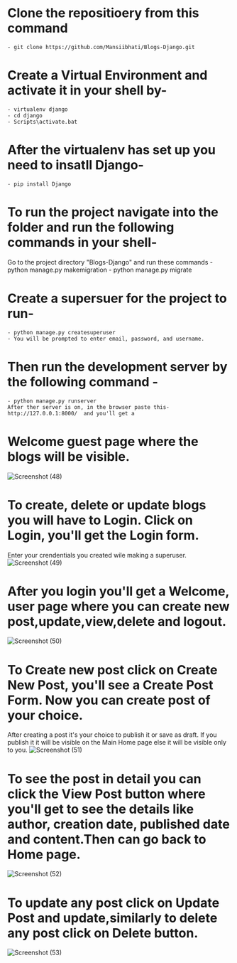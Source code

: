 # Clone the repositioery from this command 
    - git clone https://github.com/Mansiibhati/Blogs-Django.git

# Create a Virtual Environment and activate it in your shell by-
    - virtualenv django
    - cd django
    - Scripts\activate.bat
# After the virtualenv has set up you need to insatll Django-
    - pip install Django
# To run the project navigate into the folder and run the following commands in your shell-
Go to the project directory "Blogs-Django" and run these commands
    - python manage.py makemigration
    - python manage.py migrate
# Create a supersuer for the project to run-
    - python manage.py createsuperuser
    - You will be prompted to enter email, password, and username. 
# Then run the development server by the following command - 
    - python manage.py runserver
    After ther server is on, in the browser paste this- http://127.0.0.1:8000/  and you'll get a 

# Welcome guest page where the blogs will be visible.
![Screenshot (48)](https://github.com/Mansiibhati/Blogs-Django/assets/131988812/71b5c2bb-7b74-4bff-8c25-ea22650a5aec)

# To create, delete or update blogs you will have to Login. Click on Login, you'll get the Login form. 
Enter your crendentials you created wile making a superuser.
![Screenshot (49)](https://github.com/Mansiibhati/Blogs-Django/assets/131988812/f5ec6094-d9a4-40f6-ba85-440d56ad01eb)

# After you login you'll get a Welcome, user page where you can create new post,update,view,delete and logout.
![Screenshot (50)](https://github.com/Mansiibhati/Blogs-Django/assets/131988812/d5fd4938-a9ac-46cb-85da-d64e166e060f)
         
# To Create new post click on Create New Post, you'll see a Create Post Form. Now you can create post of your choice.
After creating a post it's your choice to publish it or save as draft. If you publish it it will be visible on the
Main Home page else it will be visible only to you.
![Screenshot (51)](https://github.com/Mansiibhati/Blogs-Django/assets/131988812/9501f7fd-b4cb-4d79-bc9e-b29bd2600163)
         
# To see the post in detail you can click the View Post button where you'll get to see the details like author, creation date, published date and content.Then can go back to Home page.
![Screenshot (52)](https://github.com/Mansiibhati/Blogs-Django/assets/131988812/d6f359e4-b4f4-4909-bce5-a52c89a5a395)
         
# To update any post click on Update Post and update,similarly to delete any post click on Delete button.
![Screenshot (53)](https://github.com/Mansiibhati/Blogs-Django/assets/131988812/48f450f3-faf2-46da-a84c-ac0c2b869e25)

         






